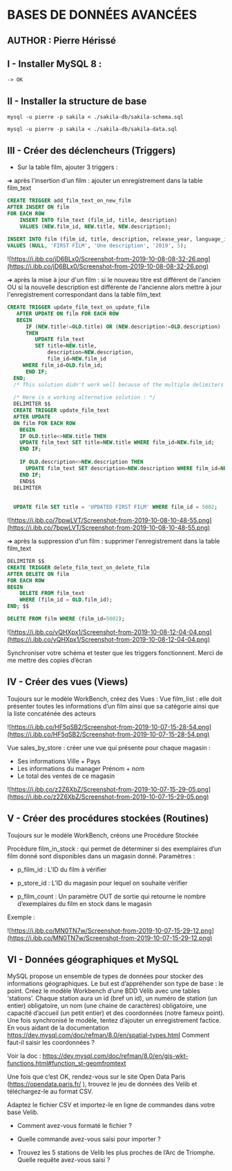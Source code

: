 # BASES DE DONNÉES AVANCÉES

## AUTHOR : Pierre Hérissé


## I - Installer MySQL 8 :
	-> OK


## II - Installer la structure de base
```console
mysql -u pierre -p sakila < ./sakila-db/sakila-schema.sql
```

```console
mysql -u pierre -p sakila < ./sakila-db/sakila-data.sql
```


## III - Créer des déclencheurs (Triggers)


- Sur la table film, ajouter 3 triggers :

➔ après l'insertion d'un film : ajouter un enregistrement dans la table film_text
```SQL
CREATE TRIGGER add_film_text_on_new_film 
AFTER INSERT ON film 
FOR EACH ROW
	INSERT INTO film_text (film_id, title, description)
	VALUES (NEW.film_id, NEW.title, NEW.description);
	
INSERT INTO film (film_id, title, description, release_year, language_id)
VALUES (NULL, 'FIRST FILM', 'Une description', '2019', 5);
```

![https://i.ibb.co/jD6BLx0/Screenshot-from-2019-10-08-08-32-26.png](https://i.ibb.co/jD6BLx0/Screenshot-from-2019-10-08-08-32-26.png)

➔ après la mise à jour d'un film : si le nouveau titre est différent de l'ancien OU
si la nouvelle description est différente de l'ancienne alors mettre à jour
l'enregistrement correspondant dans la table film_text

```SQL
CREATE TRIGGER update_film_text_on_update_film
   AFTER UPDATE ON film FOR EACH ROW
   BEGIN
      IF (NEW.title!=OLD.title) OR (NEW.description!=OLD.description)
      THEN
         UPDATE film_text
         SET title=NEW.title,
             description=NEW.description,
             film_id=NEW.film_id
	 WHERE film_id=OLD.film_id;
      END IF;
  END;
  /* This solution didn't work well because of the multiple delimiters */
  
  /* Here is a working alternative solution : */
  DELIMITER $$
  CREATE TRIGGER update_film_text
  AFTER UPDATE
  ON film FOR EACH ROW
    BEGIN
    IF OLD.title<>NEW.title THEN
    UPDATE film_text SET title=NEW.title WHERE film_id=NEW.film_id;
    END IF;
		
    IF OLD.description<>NEW.description THEN
      UPDATE film_text SET description=NEW.description WHERE film_id=NEW.film_id;
    END IF;
    END$$
  DELIMITER
 
 
  UPDATE film SET title = 'UPDATED FIRST FILM' WHERE film_id = 5002;
```

![https://i.ibb.co/7bpwLVT/Screenshot-from-2019-10-08-10-48-55.png](https://i.ibb.co/7bpwLVT/Screenshot-from-2019-10-08-10-48-55.png)


➔ après la suppression d'un film : supprimer l'enregistrement dans la table
film_text

```SQL
DELIMITER $$
CREATE TRIGGER delete_film_text_on_delete_film 
AFTER DELETE ON film
FOR EACH ROW
BEGIN
	DELETE FROM film_text
	WHERE (film_id = OLD.film_id);
END; $$

DELETE FROM film WHERE (film_id=5002);
```

![https://i.ibb.co/vQHXpx1/Screenshot-from-2019-10-08-12-04-04.png](https://i.ibb.co/vQHXpx1/Screenshot-from-2019-10-08-12-04-04.png)

Synchroniser votre schéma et tester que les triggers fonctionnent. Merci de me
mettre des copies d’écran


## IV - Créer des vues (Views)

Toujours sur le modèle WorkBench, créez des Vues :
Vue film_list : elle doit présenter toutes les informations d’un film ainsi que sa
catégorie ainsi que la liste concaténée des acteurs

![https://i.ibb.co/HF5qSB2/Screenshot-from-2019-10-07-15-28-54.png](https://i.ibb.co/HF5qSB2/Screenshot-from-2019-10-07-15-28-54.png)

Vue sales_by_store : créer une vue qui présente pour chaque magasin :
- Ses informations Ville + Pays
- Les informations du manager Prénom + nom
- Le total des ventes de ce magasin

![https://i.ibb.co/z2Z6XbZ/Screenshot-from-2019-10-07-15-29-05.png](https://i.ibb.co/z2Z6XbZ/Screenshot-from-2019-10-07-15-29-05.png)


## V - Créer des procédures stockées (Routines)

Toujours sur le modèle WorkBench, créons une Procédure Stockée

Procédure film_in_stock : qui permet de déterminer si des exemplaires d’un film
donné sont disponibles dans un magasin donné.
Paramètres :
- p_film_id : L’ID du film à vérifier

- p_store_id : L’ID du magasin pour lequel on souhaite vérifier

- p_film_count : Un paramètre OUT de sortie qui retourne le nombre d’exemplaires 
du film en stock dans le magasin

Exemple :

![https://i.ibb.co/MN0TN7w/Screenshot-from-2019-10-07-15-29-12.png](https://i.ibb.co/MN0TN7w/Screenshot-from-2019-10-07-15-29-12.png)

## VI - Données géographiques et MySQL

MySQL propose un ensemble de types de données pour stocker des informations
géographiques.
Le but est d’appréhender son type de base : le point.
Créez le modèle Workbench d’une BDD Vélib avec une tables ‘stations’. Chaque
station aura un id (bref un id), un numéro de station (un entier) obligatoire, un nom
(une chaine de caractères) obligatoire, une capacité d’accueil (un petit entier) et des
coordonnées (notre fameux point).
Une fois synchronisé le modèle, tentez d’ajouter un enregistrement factice. En vous
aidant de la documentation
https://dev.mysql.com/doc/refman/8.0/en/spatial-types.html
Comment faut-il saisir les coordonnées ?

Voir la doc : https://dev.mysql.com/doc/refman/8.0/en/gis-wkt-functions.html#function_st-geomfromtext

Une fois que c’est OK, rendez-vous sur le site Open Data Paris (https://opendata.paris.fr/ ), trouvez le jeu de données des Velib et téléchargez-le au format CSV.

Adaptez le fichier CSV et importez-le en ligne de commandes dans votre base Velib.

- Comment avez-vous formaté le fichier ?

- Quelle commande avez-vous saisi pour importer ?

- Trouvez les 5 stations de Velib les plus proches de l’Arc de Triomphe. Quelle requête avez-vous saisi ?
